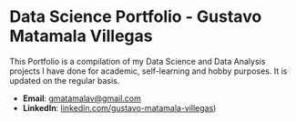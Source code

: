 # Data Science Portfolio - Gustavo Matamala Villegas
This Portfolio is a compilation of my Data Science and Data Analysis projects I have done for academic, self-learning and hobby purposes. It is updated on the regular basis.

- **Email**: [gmatamalav@gmail.com](gmatamalav@gmail.com)
- **LinkedIn**: [linkedin.com/gustavo-matamala-villegas](https://www.linkedin.com/in/gustavo-matamala-villegas-932a1636/))

